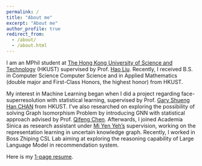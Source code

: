 ```yaml
---
permalink: /
title: "About me"
excerpt: "About me"
author_profile: true
redirect_from: 
  - /about/
  - /about.html
---
```


I am an MPhil student at [The Hong Kong University of Science and Technology](https://hkust.edu.hk/) (HKUST) supervised by Prof. [Hao Liu](https://raymondhliu.github.io/). Recently, I received B.S. in Computer Science Computer Science and in Applied Mathematics (double major and First-Class Honors, the highest honor) from HKUST.

My interest in Machine Learning began when I did a project regarding face-superresolution with statistical learning, supervised by Prof. [Gary Shueng Han CHAN](https://facultyprofiles.hkust.edu.hk/profiles.php?profile=gary-shueng-han-chan-gchan) from HKUST. 
I've also researched on exploring the possibility of solving Graph Isomorphism Problem by introducing GNN with statistical approach advised by Prof. [Qifeng Chen](https://facultyprofiles.hkust.edu.hk/profiles.php?profile=qifeng-chen-cqf).
Afterwards, I joined Academia Sinica as research assistant under [Mi Yen Yeh’s](https://homepage.iis.sinica.edu.tw/pages/miyen/index_en.html) supervision, working on the representation learning in uncertain knowledge graph. 
Recently, I worked in Boss Zhiping CSL Lab aiming at exploring the reasoning capability of Large Language Model in recommendation system. 

Here is my [1-page resume](https://drive.google.com/file/d/1lPM4-1jmYeEr1scexEjgNr2m6uhtUrrr/view?usp=drive_link).
